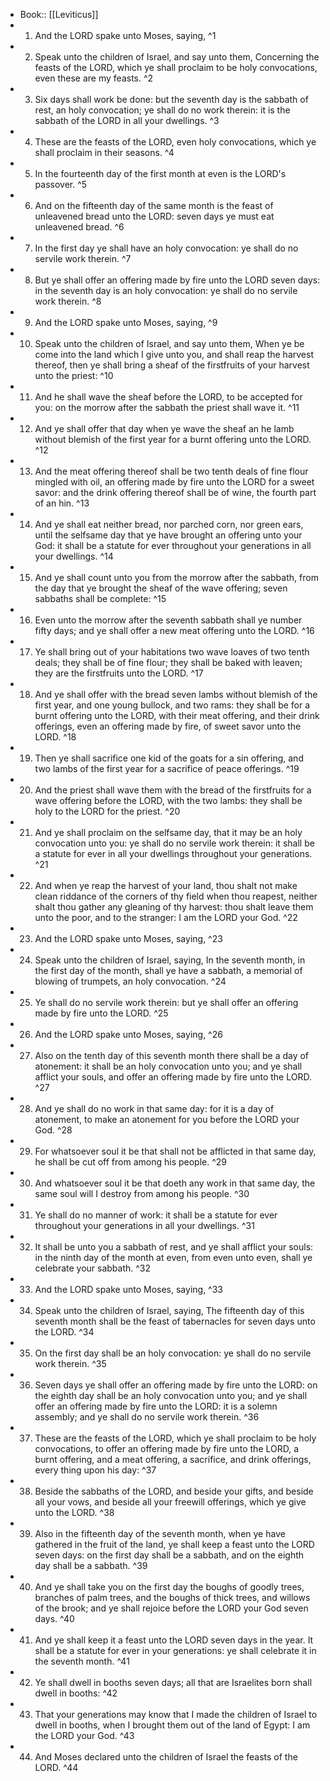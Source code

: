 - Book:: [[Leviticus]]
- 1. And the LORD spake unto Moses, saying, ^1
- 2. Speak unto the children of Israel, and say unto them, Concerning the feasts of the LORD, which ye shall proclaim to be holy convocations, even these are my feasts. ^2
- 3. Six days shall work be done: but the seventh day is the sabbath of rest, an holy convocation; ye shall do no work therein: it is the sabbath of the LORD in all your dwellings. ^3
- 4. These are the feasts of the LORD, even holy convocations, which ye shall proclaim in their seasons. ^4
- 5. In the fourteenth day of the first month at even is the LORD's passover. ^5
- 6. And on the fifteenth day of the same month is the feast of unleavened bread unto the LORD: seven days ye must eat unleavened bread. ^6
- 7. In the first day ye shall have an holy convocation: ye shall do no servile work therein. ^7
- 8. But ye shall offer an offering made by fire unto the LORD seven days: in the seventh day is an holy convocation: ye shall do no servile work therein. ^8
- 9. And the LORD spake unto Moses, saying, ^9
- 10. Speak unto the children of Israel, and say unto them, When ye be come into the land which I give unto you, and shall reap the harvest thereof, then ye shall bring a sheaf of the firstfruits of your harvest unto the priest: ^10
- 11. And he shall wave the sheaf before the LORD, to be accepted for you: on the morrow after the sabbath the priest shall wave it. ^11
- 12. And ye shall offer that day when ye wave the sheaf an he lamb without blemish of the first year for a burnt offering unto the LORD. ^12
- 13. And the meat offering thereof shall be two tenth deals of fine flour mingled with oil, an offering made by fire unto the LORD for a sweet savor: and the drink offering thereof shall be of wine, the fourth part of an hin. ^13
- 14. And ye shall eat neither bread, nor parched corn, nor green ears, until the selfsame day that ye have brought an offering unto your God: it shall be a statute for ever throughout your generations in all your dwellings. ^14
- 15. And ye shall count unto you from the morrow after the sabbath, from the day that ye brought the sheaf of the wave offering; seven sabbaths shall be complete: ^15
- 16. Even unto the morrow after the seventh sabbath shall ye number fifty days; and ye shall offer a new meat offering unto the LORD. ^16
- 17. Ye shall bring out of your habitations two wave loaves of two tenth deals; they shall be of fine flour; they shall be baked with leaven; they are the firstfruits unto the LORD. ^17
- 18. And ye shall offer with the bread seven lambs without blemish of the first year, and one young bullock, and two rams: they shall be for a burnt offering unto the LORD, with their meat offering, and their drink offerings, even an offering made by fire, of sweet savor unto the LORD. ^18
- 19. Then ye shall sacrifice one kid of the goats for a sin offering, and two lambs of the first year for a sacrifice of peace offerings. ^19
- 20. And the priest shall wave them with the bread of the firstfruits for a wave offering before the LORD, with the two lambs: they shall be holy to the LORD for the priest. ^20
- 21. And ye shall proclaim on the selfsame day, that it may be an holy convocation unto you: ye shall do no servile work therein: it shall be a statute for ever in all your dwellings throughout your generations. ^21
- 22. And when ye reap the harvest of your land, thou shalt not make clean riddance of the corners of thy field when thou reapest, neither shalt thou gather any gleaning of thy harvest: thou shalt leave them unto the poor, and to the stranger: I am the LORD your God. ^22
- 23. And the LORD spake unto Moses, saying, ^23
- 24. Speak unto the children of Israel, saying, In the seventh month, in the first day of the month, shall ye have a sabbath, a memorial of blowing of trumpets, an holy convocation. ^24
- 25. Ye shall do no servile work therein: but ye shall offer an offering made by fire unto the LORD. ^25
- 26. And the LORD spake unto Moses, saying, ^26
- 27. Also on the tenth day of this seventh month there shall be a day of atonement: it shall be an holy convocation unto you; and ye shall afflict your souls, and offer an offering made by fire unto the LORD. ^27
- 28. And ye shall do no work in that same day: for it is a day of atonement, to make an atonement for you before the LORD your God. ^28
- 29. For whatsoever soul it be that shall not be afflicted in that same day, he shall be cut off from among his people. ^29
- 30. And whatsoever soul it be that doeth any work in that same day, the same soul will I destroy from among his people. ^30
- 31. Ye shall do no manner of work: it shall be a statute for ever throughout your generations in all your dwellings. ^31
- 32. It shall be unto you a sabbath of rest, and ye shall afflict your souls: in the ninth day of the month at even, from even unto even, shall ye celebrate your sabbath. ^32
- 33. And the LORD spake unto Moses, saying, ^33
- 34. Speak unto the children of Israel, saying, The fifteenth day of this seventh month shall be the feast of tabernacles for seven days unto the LORD. ^34
- 35. On the first day shall be an holy convocation: ye shall do no servile work therein. ^35
- 36. Seven days ye shall offer an offering made by fire unto the LORD: on the eighth day shall be an holy convocation unto you; and ye shall offer an offering made by fire unto the LORD: it is a solemn assembly; and ye shall do no servile work therein. ^36
- 37. These are the feasts of the LORD, which ye shall proclaim to be holy convocations, to offer an offering made by fire unto the LORD, a burnt offering, and a meat offering, a sacrifice, and drink offerings, every thing upon his day: ^37
- 38. Beside the sabbaths of the LORD, and beside your gifts, and beside all your vows, and beside all your freewill offerings, which ye give unto the LORD. ^38
- 39. Also in the fifteenth day of the seventh month, when ye have gathered in the fruit of the land, ye shall keep a feast unto the LORD seven days: on the first day shall be a sabbath, and on the eighth day shall be a sabbath. ^39
- 40. And ye shall take you on the first day the boughs of goodly trees, branches of palm trees, and the boughs of thick trees, and willows of the brook; and ye shall rejoice before the LORD your God seven days. ^40
- 41. And ye shall keep it a feast unto the LORD seven days in the year. It shall be a statute for ever in your generations: ye shall celebrate it in the seventh month. ^41
- 42. Ye shall dwell in booths seven days; all that are Israelites born shall dwell in booths: ^42
- 43. That your generations may know that I made the children of Israel to dwell in booths, when I brought them out of the land of Egypt: I am the LORD your God. ^43
- 44. And Moses declared unto the children of Israel the feasts of the LORD. ^44
